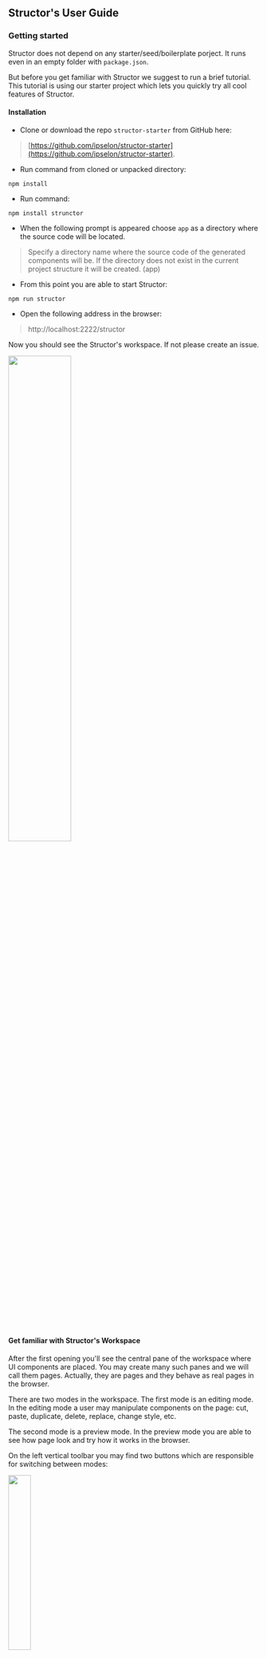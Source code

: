 ## Structor's User Guide

### Getting started

Structor does not depend on any starter/seed/boilerplate porject. It runs even in an empty folder with `package.json`.

But before you get familiar with Structor we suggest to run a brief tutorial. This tutorial is using our starter project which lets you quickly try all cool features of Structor.

#### Installation

* Clone or download the repo `structor-starter` from GitHub here: 

> [https://github.com/ipselon/structor-starter](https://github.com/ipselon/structor-starter).

* Run command from cloned or unpacked directory:
```
npm install
```
* Run command:
```
npm install strunctor
```
* When the following prompt is appeared choose `app` as a directory where the source code will be located.
> Specify a directory name where the source code of the generated components will be.
 If the directory does not exist in the current project structure it will be created.
 (app)
 
* From this point you are able to start Structor:
```
npm run structor
```

* Open the following address in the browser:

> http://localhost:2222/structor

Now you should see the Structor's workspace. If not please create an issue.

<p align="left">
  <img width="50%" src="https://raw.githubusercontent.com/ipselon/structor/dev-05/docs/img/structor-workspace-first-opening.png" />
</p>

#### Get familiar with Structor's Workspace

After the first opening you'll see the central pane of the workspace where UI components are placed. You may create many such panes and we will call them pages. Actually, they are pages and they behave as real pages in the browser.

There are two modes in the workspace. The first mode is an editing mode. In the editing mode a user may manipulate components on the page: cut, paste, duplicate, delete, replace, change style, etc. 

The second mode is a preview mode. In the preview mode you are able to see how page look and try how it works in the browser.

On the left vertical toolbar you may find two buttons which are responsible for switching between modes:

<p align="left">
  <img width="30%" src="https://raw.githubusercontent.com/ipselon/structor/dev-05/docs/img/structor-workspace-mode-switch-btns.png" />
</p>

On this stage of the tutorial the current page is in the edit mode. Consequently you can select a component on the page. There are several way to select component. But now you can just click somewhere on the text element.

On a separate note, we should understand what is a component in terms of the Structor's workspace. The page in the workspace consists of multiple React components which are described in JSON format with a simple tree structure.

```json5
01  "type": "Panel",
02  "children": [
03      {
04        "type": "Input",
05        "props": {
06          "type": "text",
07          "hasFeedback": true,
08          "placeholder": "Enter value",
09          "label": "Label for input"
10        }
11      },
12      {
13        "type": "Button",
14        "props": {
15          "bsStyle": "default"
16        },
17        "children": [
18          {
19            "type": "span",
20            "text": "Default"
21          }
22        ]
23      }
24  ]
```

The ***type*** field tells which React component should be rendered. In line `01` of the model we can see that type has a value of ***Panel***. ***Panel*** is a one of the components in the application source code.

**It means that you are able to select and manipulate only the components which are described in page's model. Shortly speaking, you can not select a component or element which is in the React components source code**

Let's start to compose something interesting. If you didn't select some component on the page please do this by clicking on the text element.

As usual we are not able to precisely select something on the Web page by simple clicking on sibling area. That is why Structor presents a few ways to adjust the selection.

The firs way is to use a breadcrumbs control in the top toolbar of the workspace. The breadcrumbs control lets you see the path in the page model to the selected component. Also it allows you to select another component from this path by clicking on a path's node. In order to simplify understanding which component corresponds to the node you are going to select, the corresponded component will be highlighted on the age once you hover over the path's node.

BTW, when you hovering over the page you may see highlignted borders of the components, that greatly simplify the component hunting on the page.

Now we need to understand why we have to select the component before starting action with it. 
